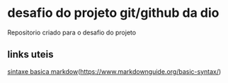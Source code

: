 # desafio do projeto  git/github da dio 
Repositorio criado para o desafio do projeto 


## links uteis 
[sintaxe basica markdow]()(https://www.markdownguide.org/basic-syntax/)
